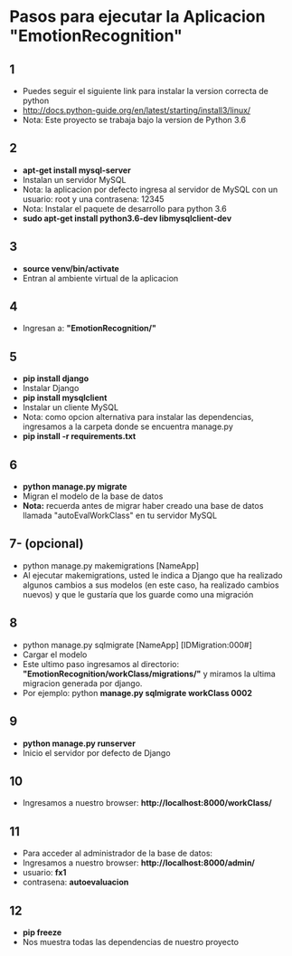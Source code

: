 Pasos para ejecutar la Aplicacion "EmotionRecognition"
=====================================================

## 1
- Puedes seguir el siguiente link para instalar la version correcta de python
- http://docs.python-guide.org/en/latest/starting/install3/linux/
- Nota: Este proyecto se trabaja bajo la version de Python 3.6

## 2
- **apt-get install mysql-server**	
- Instalan un servidor MySQL
- Nota: la aplicacion por defecto ingresa al servidor de MySQL con un usuario: root y una contrasena: 12345
- Nota: Instalar el paquete de desarrollo para python 3.6
- **sudo apt-get install python3.6-dev libmysqlclient-dev**

## 3
- **source venv/bin/activate**
- Entran al ambiente virtual de la aplicacion

## 4 
- Ingresan a: **"EmotionRecognition/"**

## 5
- **pip install django**
- Instalar Django
- **pip install mysqlclient**
- Instalar un cliente MySQL
- Nota: como opcion alternativa para instalar las dependencias, ingresamos a la carpeta donde se encuentra manage.py
- **pip install -r requirements.txt**

## 6 
- **python manage.py migrate**
- Migran el modelo de la base de datos
- **Nota:** recuerda antes de migrar haber creado una base de datos llamada "autoEvalWorkClass" en tu servidor MySQL

## 7- (opcional)
- python manage.py makemigrations [NameApp]
- Al ejecutar makemigrations, usted le indica a Django que ha realizado algunos cambios a sus modelos (en este caso, ha realizado cambios nuevos) y que le gustaría que los guarde como una migración

## 8
- python manage.py sqlmigrate [NameApp] [IDMigration:000#]
- Cargar el modelo
- Este ultimo paso ingresamos al directorio: **"EmotionRecognition/workClass/migrations/"** y miramos la ultima migracion generada por django.
- Por ejemplo: python **manage.py sqlmigrate workClass 0002**

## 9
- **python manage.py runserver**
- Inicio el servidor por defecto de Django

## 10
- Ingresamos a nuestro browser: **http://localhost:8000/workClass/**

## 11
- Para acceder al administrador de la base de datos:
- Ingresamos a nuestro browser: **http://localhost:8000/admin/**
- usuario: **fx1**
- contrasena: **autoevaluacion**

## 12
- **pip freeze**
- Nos muestra todas las dependencias de nuestro proyecto


